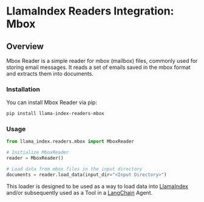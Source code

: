 # LlamaIndex Readers Integration: Mbox

## Overview

Mbox Reader is a simple reader for mbox (mailbox) files, commonly used for storing email messages. It reads a set of emails saved in the mbox format and extracts them into documents.

### Installation

You can install Mbox Reader via pip:

```bash
pip install llama-index-readers-mbox
```

### Usage

```python
from llama_index.readers.mbox import MboxReader

# Initialize MboxReader
reader = MboxReader()

# Load data from mbox files in the input directory
documents = reader.load_data(input_dir="<Input Directory>")

```

This loader is designed to be used as a way to load data into
[LlamaIndex](https://github.com/run-llama/llama_index/tree/main/llama_index) and/or subsequently
used as a Tool in a [LangChain](https://github.com/hwchase17/langchain) Agent.